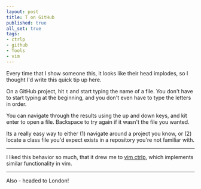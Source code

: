 ```yaml
---
layout: post
title: T on GitHub
published: true
all_set: true
tags:
- ctrlp
- github
- Tools
- vim
---
```


Every time that I show someone this, it looks like their head implodes, so I
thought I'd write this quick tip up here.

On a GitHub project, hit `t` and start typing the name of a file. You don't have
to start typing at the beginning, and you don't even have to type the letters in
order.

You can navigate through the results using the up and down keys, and kit enter
to open a file. Backspace to try again if it wasn't the file you wanted.

Its a really easy way to either (1) navigate around a project you know, or (2)
locate a class file you'd expect exists in a repository you're not familiar
with.

---

I liked this behavior so much, that it drew me to [vim
ctrlp](http://www.vim.org/scripts/script.php?script_id=3736),
which implements similar functionality in vim.

---

Also - headed to London!
